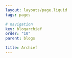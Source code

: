 ```yaml
---
layout: layouts/page.liquid
tags: pages

# navigation
key: blogarchief
order: "10" 
parent: blogs

title: Archief
---
```

